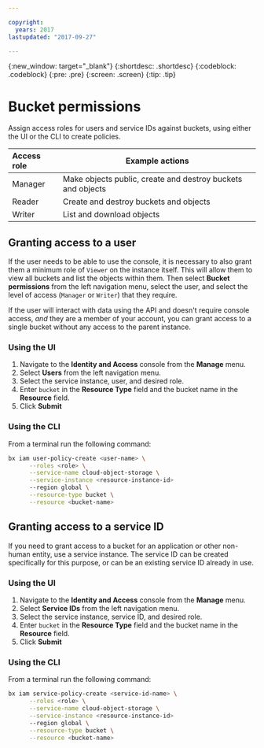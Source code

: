 ```yaml
---

copyright:
  years: 2017
lastupdated: "2017-09-27"

---
```

{:new_window: target="_blank"}
{:shortdesc: .shortdesc}
{:codeblock: .codeblock}
{:pre: .pre}
{:screen: .screen}
{:tip: .tip}

# Bucket permissions

Assign access roles for users and service IDs against buckets, using either the UI or the CLI to create policies.

| Access role | Example actions                            |
|:------------|---------------------------------------------------|
| Manager | Make objects public, create and destroy buckets and objects |
| Reader | Create and destroy buckets and objects |
| Writer | List and download objects |

## Granting access to a user

If the user needs to be able to use the console, it is necessary to also grant them a minimum role of `Viewer` on the instance itself.  This will allow them to view all buckets and list the objects within them. Then select **Bucket permissions** from the left navigation menu, select the user, and select the level of access (`Manager` or `Writer`) that they require.

If the user will interact with data using the API and doesn't require console access, _and_ they are a member of your account, you can grant access to a single bucket without any access to the parent instance.

### Using the UI

  1. Navigate to the **Identity and Access** console from the **Manage** menu.
  2. Select **Users** from the left navigation menu.
  3. Select the service instance, user, and desired role.
  4. Enter `bucket` in the **Resource Type** field and the bucket name in the **Resource** field.
  5. Click **Submit**

### Using the CLI

From a terminal run the following command:

```bash
bx iam user-policy-create <user-name> \
      --roles <role> \
      --service-name cloud-object-storage \
      --service-instance <resource-instance-id>
      --region global \
      --resource-type bucket \
      --resource <bucket-name>
```

## Granting access to a service ID

If you need to grant access to a bucket for an application or other non-human entity, use a service instance.  The service ID can be created specifically for this purpose, or can be an existing service ID already in use.

### Using the UI

  1. Navigate to the **Identity and Access** console from the **Manage** menu.
  2. Select **Service IDs** from the left navigation menu.
  3. Select the service instance, service ID, and desired role.
  4. Enter `bucket` in the **Resource Type** field and the bucket name in the **Resource** field.
  5. Click **Submit**

### Using the CLI

From a terminal run the following command:

```bash
bx iam service-policy-create <service-id-name> \
      --roles <role> \
      --service-name cloud-object-storage \
      --service-instance <resource-instance-id>
      --region global \
      --resource-type bucket \
      --resource <bucket-name>
```
